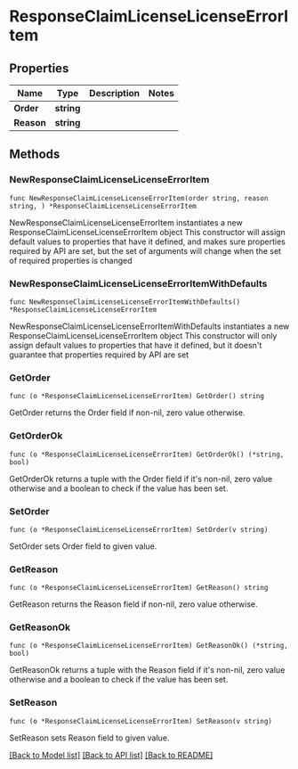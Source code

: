 # ResponseClaimLicenseLicenseErrorItem

## Properties

Name | Type | Description | Notes
------------ | ------------- | ------------- | -------------
**Order** | **string** |  | 
**Reason** | **string** |  | 

## Methods

### NewResponseClaimLicenseLicenseErrorItem

`func NewResponseClaimLicenseLicenseErrorItem(order string, reason string, ) *ResponseClaimLicenseLicenseErrorItem`

NewResponseClaimLicenseLicenseErrorItem instantiates a new ResponseClaimLicenseLicenseErrorItem object
This constructor will assign default values to properties that have it defined,
and makes sure properties required by API are set, but the set of arguments
will change when the set of required properties is changed

### NewResponseClaimLicenseLicenseErrorItemWithDefaults

`func NewResponseClaimLicenseLicenseErrorItemWithDefaults() *ResponseClaimLicenseLicenseErrorItem`

NewResponseClaimLicenseLicenseErrorItemWithDefaults instantiates a new ResponseClaimLicenseLicenseErrorItem object
This constructor will only assign default values to properties that have it defined,
but it doesn't guarantee that properties required by API are set

### GetOrder

`func (o *ResponseClaimLicenseLicenseErrorItem) GetOrder() string`

GetOrder returns the Order field if non-nil, zero value otherwise.

### GetOrderOk

`func (o *ResponseClaimLicenseLicenseErrorItem) GetOrderOk() (*string, bool)`

GetOrderOk returns a tuple with the Order field if it's non-nil, zero value otherwise
and a boolean to check if the value has been set.

### SetOrder

`func (o *ResponseClaimLicenseLicenseErrorItem) SetOrder(v string)`

SetOrder sets Order field to given value.


### GetReason

`func (o *ResponseClaimLicenseLicenseErrorItem) GetReason() string`

GetReason returns the Reason field if non-nil, zero value otherwise.

### GetReasonOk

`func (o *ResponseClaimLicenseLicenseErrorItem) GetReasonOk() (*string, bool)`

GetReasonOk returns a tuple with the Reason field if it's non-nil, zero value otherwise
and a boolean to check if the value has been set.

### SetReason

`func (o *ResponseClaimLicenseLicenseErrorItem) SetReason(v string)`

SetReason sets Reason field to given value.



[[Back to Model list]](../README.md#documentation-for-models) [[Back to API list]](../README.md#documentation-for-api-endpoints) [[Back to README]](../README.md)


